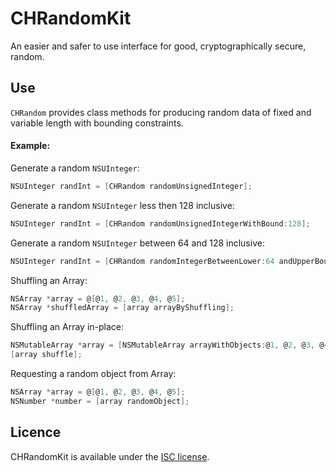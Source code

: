 # CHRandomKit

An easier and safer to use interface for good, cryptographically secure, random.


## Use

`CHRandom` provides class methods for producing random data of fixed and variable length with bounding constraints.

#### Example:

Generate a random `NSUInteger`:
```objective-c
NSUInteger randInt = [CHRandom randomUnsignedInteger];
```

Generate a random `NSUInteger` less then 128 inclusive:
```objective-c
NSUInteger randInt = [CHRandom randomUnsignedIntegerWithBound:128];
```

Generate a random `NSUInteger` between 64 and 128 inclusive:
```objective-c
NSUInteger randInt = [CHRandom randomIntegerBetweenLower:64 andUpperBound:128];
```

Shuffling an Array:
```objective-c
NSArray *array = @[@1, @2, @3, @4, @5];
NSArray *shuffledArray = [array arrayByShuffling];
```

Shuffling an Array in-place:
```objective-c
NSMutableArray *array = [NSMutableArray arrayWithObjects:@1, @2, @3, @4, @5, nil];
[array shuffle];
```

Requesting a random object from Array:
```objective-c
NSArray *array = @[@1, @2, @3, @4, @5];
NSNumber *number = [array randomObject];
```

## Licence
CHRandomKit is available under the [ISC license](https://github.com/chris-huxtable/CHRandomKit/blob/master/LICENSE).
